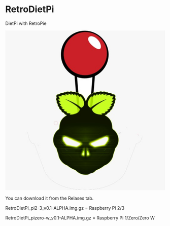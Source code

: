 # RetroDietPi
DietPi with RetroPie


![Screenshot](screenshot.jpeg)

You can download it from the Relases tab.


RetroDietPi_pi2-3_v0.1-ALPHA.img.gz = Raspberry Pi 2/3


RetroDietPi_pizero-w_v0.1-ALPHA.img.gz = Raspberry Pi 1/Zero/Zero W
